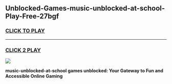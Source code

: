
## Unblocked-Games-music-unblocked-at-school-Play-Free-27bgf
<h3>
<a href="https://premium76.site?title=music-unblocked-at-school&ref=19M">CLICK TO PLAY</a></h3>
<hr>

<h3>
<a href="https://premium76.site?title=music-unblocked-at-school&ref=19M">CLICK 2 PLAY</a>
  
</h3>

<a href="https://premium76.site?title=music-unblocked-at-school&ref=19M"><img src="https://clearcache.store/games.png"></a>


**music-unblocked-at-school games unblocked: Your Gateway to Fun and Accessible Online Gaming**
